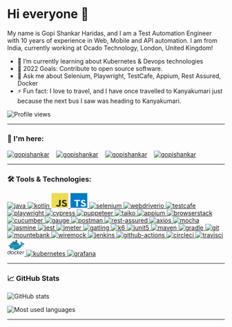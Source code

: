 # Hi everyone 👋

My name is Gopi Shankar Haridas, and I am a Test Automation Engineer with 10 years of experience in Web, Mobile and API automation. I am from India, currently working at Ocado Technology, London, United Kingdom! 

- 🌱 I’m currently learning about Kubernetes & Devops technologies 
- 🥅 2022 Goals: Contribute to open source software. 
- 💬 Ask me about Selenium, Playwright, TestCafe, Appium, Rest Assured, Docker
- ⚡ Fun fact: I love to travel, and I have once travelled to Kanyakumari just because the next bus I saw was heading to Kanyakumari.

![Profile views](https://gpvc.arturio.dev/sharath2106)

---

### 🔗 I'm here:

<a href="https://linkedin.com/in/gopishankar-haridas" target="blank"><img align="center" src="https://raw.githubusercontent.com/rahuldkjain/github-profile-readme-generator/master/src/images/icons/Social/linked-in-alt.svg" alt="gopishankar" height="30" width="40" /></a>
&nbsp;&nbsp;
<a href="https://twitter.com/sharath2106" target="blank"><img align="center" src="https://raw.githubusercontent.com/rahuldkjain/github-profile-readme-generator/master/src/images/icons/Social/twitter.svg" alt="gopishankar" height="30" width="40" /></a>
&nbsp;&nbsp;
<a href="https://medium.com/@gopishankarharidas" target="blank"><img align="center" src="https://user-images.githubusercontent.com/25933070/164998138-7931a556-6925-48b8-b1c7-5d2437088d4d.svg" alt="gopishankar" height="30" width="40" /></a>
&nbsp;&nbsp;
<a href="https://leetcode.com/sharath2106" target="blank"><img align="center" src="https://user-images.githubusercontent.com/25933070/164998241-c0524779-7ddf-40a7-b052-2cfe14b31719.png" alt="gopishankar" height="50" width="50" /></a>


---

### 🛠️ Tools & Technologies:

<p >
<a href="https://www.java.com/" target="_blank"> <img src="https://user-images.githubusercontent.com/25933070/164995070-12e3c0a2-b216-4b87-a581-34501fa4a30a.svg" alt="java" width="40" height="40"/> </a>
<a href="https://kotlinlang.org/" target="_blank"> <img src="https://user-images.githubusercontent.com/25933070/164995917-4ff9a9aa-53f7-41a4-bc74-a1b8f6b99add.svg" alt="kotlin" width="40" height="35"/> </a>
<a href="https://developer.mozilla.org/en-US/docs/Web/JavaScript" target="_blank"> <img src="https://raw.githubusercontent.com/devicons/devicon/master/icons/javascript/javascript-original.svg" alt="javascript" width="40" height="35"/> </a> 
<a href="https://www.typescriptlang.org/" target="_blank"> <img src="https://raw.githubusercontent.com/devicons/devicon/master/icons/typescript/typescript-original.svg" alt="typescript" width="40" height="35"/> </a>
<a href="https://www.selenium.dev" target="_blank"> <img src="https://raw.githubusercontent.com/detain/svg-logos/780f25886640cef088af994181646db2f6b1a3f8/svg/selenium-logo.svg" alt="selenium" width="40" height="40"/> </a>
<a href="https://webdriver.io/" target="_blank"> <img src="https://user-images.githubusercontent.com/25933070/164995918-3c910af3-4fbc-4e9d-b01d-bfaa32cbb49e.png" alt="webdriverio" width="40" height="40"/> </a>
<a href="https://testcafe.io/" target="_blank"> <img src="https://user-images.githubusercontent.com/25933070/164995172-cf9fe5a5-75b9-425f-ae47-a1d9aa4fa938.svg" alt="testcafe" width="40" height="40"/> </a> 
<a href="https://playwright.dev/" target="_blank"> <img src="https://user-images.githubusercontent.com/25933070/164995214-41dccafb-582c-4361-bfa9-edee18440b51.png" alt="playwright" width="40" height="40"/> </a> 
<a href="https://www.cypress.io" target="_blank"> <img src="https://raw.githubusercontent.com/simple-icons/simple-icons/6e46ec1fc23b60c8fd0d2f2ff46db82e16dbd75f/icons/cypress.svg" alt="cypress" width="40" height="40"/> </a> 
<a href="https://github.com/puppeteer/puppeteer" target="_blank"> <img src="https://www.vectorlogo.zone/logos/pptrdev/pptrdev-official.svg" alt="puppeteer" width="40" height="40"/> </a> 
<a href="https://taiko.dev/" target="_blank"> <img src="https://taiko.dev/taiko_logo.11fb147d.svg" alt="taiko" width="40" height="40"/> </a> 
<a href="https://appium.io/" target="_blank"> <img src="https://user-images.githubusercontent.com/25933070/164995752-18dbcde9-d592-4257-bfb7-e1ad42dafb68.svg" alt="appium" width="40" height="40"/> </a>
<a href="https://www.browserstack.com/" target="_blank"> <img src="https://user-images.githubusercontent.com/25933070/164996059-eeca94a4-917b-43cf-92f0-9eda8ba835ce.svg" alt="browserstack" width="40" height="40"/> </a> 
<a href="https://cucumber.io/tools/cucumber-open/" target="_blank"> <img src="https://user-images.githubusercontent.com/25933070/164995768-fe7e47cd-af36-410b-b15a-3c5f91c88c30.svg" alt="cucumber" width="40" height="40"/> </a>
<a href="https://gauge.org/" target="_blank"> <img src="https://user-images.githubusercontent.com/25933070/164995834-70dbe991-3f44-4216-8ac4-44022350db33.svg" alt="gauge" width="40" height="40"/> </a>
<a href="https://postman.com" target="_blank"> <img src="https://www.vectorlogo.zone/logos/getpostman/getpostman-icon.svg" alt="postman" width="40" height="40"/> </a> 
<a href="https://rest-assured.io/" target="_blank"> <img src="https://rest-assured.io/img/name-transparent.png" alt="rest-assured" width="80" height="40"/> </a> 
<a href="https://axios-http.com/" target="_blank"> <img src="https://axios-http.com/assets/logo.svg" alt="axios" width="80" height="40"/> </a> 
<a href="https://mochajs.org" target="_blank"> <img src="https://www.vectorlogo.zone/logos/mochajs/mochajs-icon.svg" alt="mocha" width="40" height="40"/> </a> 
<a href="https://jasmine.github.io/" target="_blank"> <img src="https://www.vectorlogo.zone/logos/jasmine/jasmine-icon.svg" alt="jasmine" width="40" height="40"/> </a> 
<a href="https://jestjs.io" target="_blank"> <img src="https://www.vectorlogo.zone/logos/jestjsio/jestjsio-icon.svg" alt="jest" width="40" height="40"/> </a> 
<a href="https://jmeter.apache.org/" target="_blank"> <img src="https://user-images.githubusercontent.com/25933070/164996396-335d4c0f-ed23-4d14-851d-08b3b1fc842d.svg" alt="jmeter" width="90" height="40"/> </a> 
<a href="https://gatling.io/" target="_blank"> <img src="https://user-images.githubusercontent.com/25933070/164996363-07e788c4-a5f0-42a8-b235-c0d5a146b7c8.svg" alt="gatling" width="40" height="40"/> </a> 
<a href="https://k6.io/" target="_blank"> <img src="https://user-images.githubusercontent.com/25933070/164996569-35481e0e-0d4f-4ab6-ad16-68fc04e1bce9.png" alt="k6" width="40" height="40"/> </a> 
<a href="https://junit.org/junit5/" target="_blank"> <img src="https://junit.org/junit5/assets/img/junit5-logo.png" alt="junit5" width="35" height="35"/> </a> 
<a href="https://maven.apache.org/" target="_blank"> <img src="https://user-images.githubusercontent.com/25933070/164996706-9c3345f7-c965-494f-9f57-19fb457666a5.png" alt="maven" width="80" height="30"/> </a> 
<a href="https://gradle.org/" target="_blank"> <img src="https://user-images.githubusercontent.com/25933070/164996670-84826dec-9a0a-46b9-a5fa-458e4306960f.svg" alt="gradle" width="40" height="40"/> </a> 
<a href="https://git-scm.com/" target="_blank"> <img src="https://www.vectorlogo.zone/logos/git-scm/git-scm-icon.svg" alt="git" width="40" height="40"/> </a> 
<a href="http://www.mbtest.org/" target="_blank"> <img src="https://user-images.githubusercontent.com/25933070/164996051-76575331-2e89-4563-987e-ecd833e02679.png" alt="mountebank" width="40" height="40"/> </a> 
<a href="https://wiremock.org/" target="_blank"> <img src="https://user-images.githubusercontent.com/25933070/164996056-f237df32-59ad-4e24-b9b8-b3891d7f9fae.png" alt="wiremock" width="60" height="30"/> </a> 
<a href="https://www.jenkins.io" target="_blank"> <img src="https://www.vectorlogo.zone/logos/jenkins/jenkins-icon.svg" alt="jenkins" width="40" height="40"/> </a> 
<a href="https://github.com/features/actions" target="_blank"> <img src="https://user-images.githubusercontent.com/25933070/164996159-e06a171b-fe0d-40a5-aaa1-39218138774c.svg" alt="github-actions" width="40" height="40"/> </a> 
<a href="https://circleci.com" target="_blank"> <img src="https://www.vectorlogo.zone/logos/circleci/circleci-icon.svg" alt="circleci" width="40" height="40"/> </a> 
<a href="https://travis-ci.org" target="_blank"> <img src="https://www.vectorlogo.zone/logos/travis-ci/travis-ci-icon.svg" alt="travisci" width="40" height="40"/> </a> 
<a href="https://www.docker.com/" target="_blank"> <img src="https://raw.githubusercontent.com/devicons/devicon/master/icons/docker/docker-original-wordmark.svg" alt="docker" width="40" height="40"/> </a> 
<a href="https://kubernetes.io" target="_blank"> <img src="https://www.vectorlogo.zone/logos/kubernetes/kubernetes-icon.svg" alt="kubernetes" width="40" height="40"/> </a> 
<a href="https://grafana.com" target="_blank"> <img src="https://www.vectorlogo.zone/logos/grafana/grafana-icon.svg" alt="grafana" width="40" height="40"/> </a> 
</p>

---

### 📈 GitHub Stats
![GitHub stats](https://github-readme-stats.vercel.app/api?username=sharath2106&show_icons=true)

![Most used languages](https://github-readme-stats.vercel.app/api/top-langs/?username=sharath2106&layout=compact)

---

 

